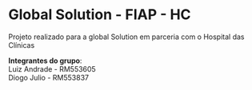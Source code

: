 # Global Solution - FIAP - HC
Projeto realizado para a global Solution em parceria com o Hospital das Clínicas

**Integrantes do grupo**:<br>
Luiz Andrade - RM553605<br>
Diogo Julio - RM553837